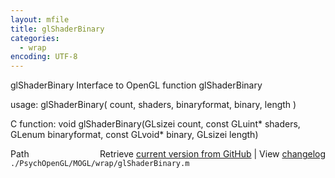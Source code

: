 ```yaml
---
layout: mfile
title: glShaderBinary
categories:
  - wrap
encoding: UTF-8
---
```


glShaderBinary  Interface to OpenGL function glShaderBinary

usage:  glShaderBinary( count, shaders, binaryformat, binary, length )

C function:  void glShaderBinary(GLsizei count, const GLuint\* shaders, GLenum binaryformat, const GLvoid\* binary, GLsizei length)


<div class="code_header" style="text-align:right;">
  <span style="float:left;">Path&nbsp;&nbsp;</span> <span class="counter">Retrieve <a href=
  "https://raw.github.com/Psychtoolbox-3/Psychtoolbox-3/beta/./PsychOpenGL/MOGL/wrap/glShaderBinary.m">current version from GitHub</a> | View <a href=
  "https://github.com/Psychtoolbox-3/Psychtoolbox-3/commits/beta/./PsychOpenGL/MOGL/wrap/glShaderBinary.m">changelog</a></span>
</div>
<div class="code">
  <code>./PsychOpenGL/MOGL/wrap/glShaderBinary.m</code>
</div>
